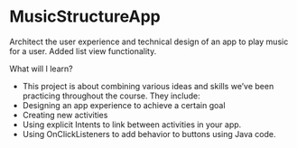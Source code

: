 # MusicStructureApp
Architect the user experience and technical design of an app to play music for a user.
Added list view functionality.

What will I learn?
*  This project is about combining various ideas and skills we’ve been practicing throughout the course. They include:
*  Designing an app experience to achieve a certain goal
*  Creating new activities
*  Using explicit Intents to link between activities in your app.
*  Using OnClickListeners to add behavior to buttons using Java code.
